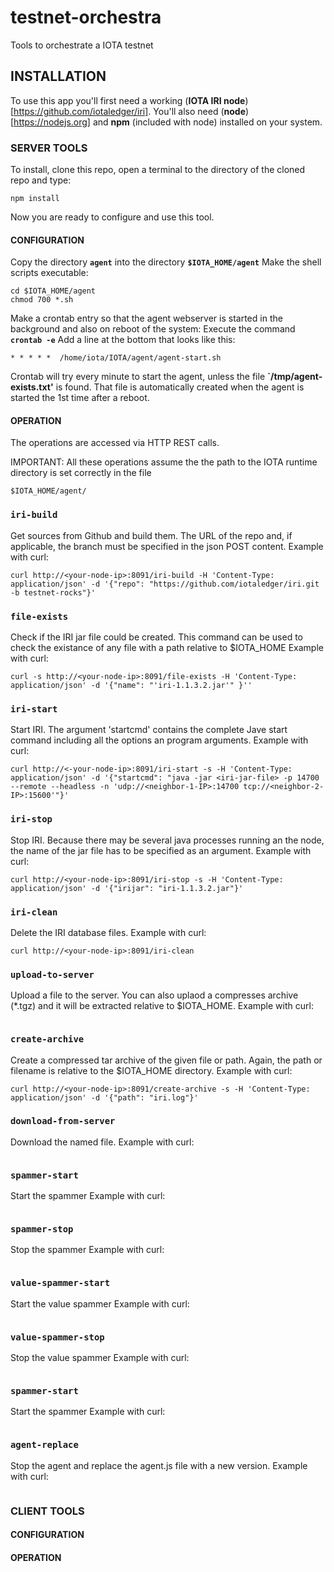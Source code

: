 # testnet-orchestra
Tools to orchestrate a IOTA testnet

## INSTALLATION
To use this app you'll first need a working (**IOTA IRI node**)[https://github.com/iotaledger/iri].  You'll also need (**node**)[https://nodejs.org] and **npm** (included with node) installed on your system.  

### SERVER TOOLS
To install, clone this repo, open a terminal to the directory of the cloned repo and type:

`npm install`

Now you are ready to configure and use this tool.

#### CONFIGURATION
Copy the directory **`agent`** into the directory **`$IOTA_HOME/agent`**
Make the shell scripts executable:
```
cd $IOTA_HOME/agent
chmod 700 *.sh
```

Make a crontab entry so that the agent webserver is started in the background and also on reboot of the system:
Execute the command **`crontab -e`**
Add a line at the bottom that looks like this:
```
* * * * *  /home/iota/IOTA/agent/agent-start.sh
```
Crontab will try every minute to start the agent, unless the file **`/tmp/agent-exists.txt'** is found. That file is automatically created when the agent is started the 1st time after a reboot.

#### OPERATION

The operations are accessed via HTTP REST calls.

IMPORTANT:  All these operations assume the the path to the IOTA runtime directory is set correctly in the file
```
$IOTA_HOME/agent/
```

### `iri-build`
Get sources from Github and build them.
The URL of the repo and, if applicable, the branch must be specified in the json POST content.
Example with curl:
```
curl http://<your-node-ip>:8091/iri-build -H 'Content-Type: application/json' -d '{"repo": "https://github.com/iotaledger/iri.git -b testnet-rocks"}'
```

### `file-exists`
Check if the IRI jar file could be created.
This command can be used to check the existance of any file with a path relative to $IOTA_HOME
Example with curl:
```
curl -s http://<your-node-ip>:8091/file-exists -H 'Content-Type: application/json' -d '{"name": "'iri-1.1.3.2.jar'" }''
```

### `iri-start`
Start IRI.
The argument 'startcmd' contains the complete Jave start command including all the options an program arguments.
Example with curl:
```
curl http://<-your-node-ip>:8091/iri-start -s -H 'Content-Type: application/json' -d '{"startcmd": "java -jar <iri-jar-file> -p 14700 --remote --headless -n 'udp://<neighbor-1-IP>:14700 tcp://<neighbor-2-IP>:15600'"}'
```

### `iri-stop`
Stop IRI.
Because there may be several java processes running an the node, the name of the jar file has to be specified as an argument.
Example with curl:
```
curl http://<your-node-ip>:8091/iri-stop -s -H 'Content-Type: application/json' -d '{"irijar": "iri-1.1.3.2.jar"}'
```

### `iri-clean`
Delete the IRI database files.
Example with curl:
```
curl http://<your-node-ip>:8091/iri-clean
```

### `upload-to-server`
Upload a file to the server.
You can also uplaod a compresses archive (\*.tgz) and it will be extracted relative to $IOTA_HOME.
Example with curl:
```
```

### `create-archive`
Create a compressed tar archive of the given file or path.
Again, the path or filename is relative to the $IOTA_HOME directory.
Example with curl:
```
curl http://<your-node-ip>:8091/create-archive -s -H 'Content-Type: application/json' -d '{"path": "iri.log"}'
```

### `download-from-server`
Download the named file.
Example with curl:
```
```

### `spammer-start`
Start the spammer
Example with curl:
```
```

### `spammer-stop`
Stop the spammer
Example with curl:
```
```

### `value-spammer-start`
Start the value spammer
Example with curl:
```
```

### `value-spammer-stop`
Stop the value spammer
Example with curl:
```
```

### `spammer-start`
Start the spammer
Example with curl:
```
```

### `agent-replace`
Stop the agent and replace the agent.js file with a new version.
Example with curl:
```
```

### CLIENT TOOLS

#### CONFIGURATION

#### OPERATION
